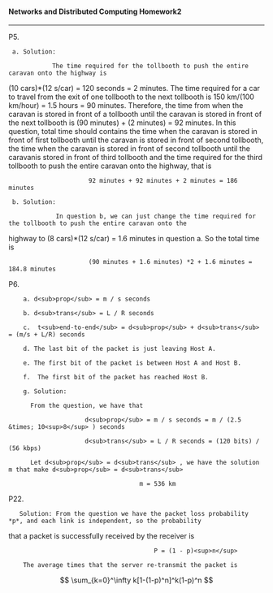 ####  Networks and Distributed Computing Homework2

---

P5. 

     a. Solution:

                The time required for the tollbooth to push the entire caravan onto the highway is 
(10 cars)*(12 s/car) = 120 seconds = 2 minutes. The time required for a car to travel from the exit of one tollbooth to the
next tollbooth is 150 km/(100 km/hour) = 1.5 hours = 90 minutes. Therefore, the time from when the caravan is stored in front 
of a tollbooth until the caravan is stored in front of the next tollbooth is (90 minutes) + (2 minutes) = 92 minutes. In this 
question, total time should contains the time when the caravan is stored in front of first tollbooth until the caravan is 
stored in front of second tollbooth, the time when the caravan is stored in front of second tollbooth until the caravanis 
stored in front of third tollbooth and the time required for the third tollbooth to push the entire caravan onto the highway, 
that is

                          92 minutes + 92 minutes + 2 minutes = 186 minutes

     b. Solution:

                 In question b, we can just change the time required for the tollbooth to push the entire caravan onto the 
highway to (8 cars)*(12 s/car) = 1.6 minutes in question a. So the total time is

                          (90 minutes + 1.6 minutes) *2 + 1.6 minutes = 184.8 minutes



P6. 

        a. d<sub>prop</sub> = m / s seconds

        b. d<sub>trans</sub> = L / R seconds

        c.  t<sub>end-to-end</sub> = d<sub>prop</sub> + d<sub>trans</sub> = (m/s + L/R) seconds

        d. The last bit of the packet is just leaving Host A.

        e. The first bit of the packet is between Host A and Host B.

        f.  The first bit of the packet has reached Host B.

        g. Solution:

	      From the question, we have that

		                 d<sub>prop</sub> = m / s seconds = m / (2.5 &times; 10<sup>8</sup> ) seconds

		                 d<sub>trans</sub> = L / R seconds = (120 bits) / (56 kbps)

	      Let d<sub>prop</sub> = d<sub>trans</sub> , we have the solution m that make d<sub>prop</sub> = d<sub>trans</sub>

		                                m = 536 km



P22. 

       Solution: From the question we have the packet loss probability *p*, and each link is independent, so the probability 
that a packet is successfully received by the receiver is 

                                            P = (1 - p)<sup>n</sup> 

        The average times that the server re-transmit the packet is
$$
\sum_{k=0}^\infty k[1-(1-p)^n]^k(1-p)^n
$$



